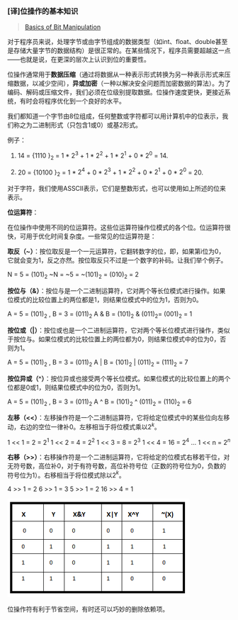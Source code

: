 ### [译]位操作的基本知识

> [Basics of Bit Manipulation](https://www.hackerearth.com/zh/practice/basic-programming/bit-manipulation/basics-of-bit-manipulation/tutorial/)

对于程序员来说，处理字节或由字节组成的数据类型（如int、float、double甚至是存储大量字节的数据结构）是很正常的。在某些情况下，程序员需要超越这一点——也就是说，在更深的层次上认识到位的重要性。

位操作通常用于**数据压缩**（通过将数据从一种表示形式转换为另一种表示形式来压缩数据，以减少空间），**异或加密**（一种以解决安全问题而加密数据的算法）。为了编码、解码或压缩文件，我们必须在位级别提取数据。位操作速度更快，更接近系统，有时会将程序优化到一个良好的水平。

我们都知道一个字节由8位组成，任何整数或字符都可以用计算机中的位表示，我们称之为二进制形式（只包含1或0）或基2形式。

例子：

1) 14 = {1110 }$_2​$
= 1 * $2^3​$ + 1 * $2^2​$ + 1 * $2^1​$ + 0 * $2^0​$
= 14.

2) 20 = {10100 }$_2$
= 1 * $2^4$ + 0 * $2^3$ + 1 * $2^2$ + 0 * $2^1$ + 0 * $2^0​$
= 20.

对于字符，我们使用ASSCII表示，它们是整数形式，也可以使用如上所述的位来表示。

**位运算符**：

在位操作中使用不同的位运算符。这些位运算符操作位模式的各个位。位运算符很快，可用于优化时间复杂度。一些常见的位运算符是：

**取反（~）**：按位取反是一个一元运算符，它翻转数字的位，即，如果第i位为0，它就会变为1，反之亦然。按位取反只不过是一个数字的补码。让我们举个例子。

N = 5 = (101)$_2$ 
~N = ~5 = ~(101)$_2$ = (010)$_2$ = 2

**按位与（&）**：按位与是一个二进制运算符，它对两个等长位模式进行操作。如果位模式的比较位置上的两位都是1，则结果位模式中的位为1，否则为0。

A = 5 = (101)$_2​$ , B = 3 = (011)$_2​$ A & B = (101)$_2​$ & (011)$_2​$= (001)$_2​$ = 1

**按位或（|）**：按位或也是一个二进制运算符，它对两个等长位模式进行操作，类似于按位与。如果位模式的比较位置上的两位都为0，则结果位模式中的位为0，否则为1。

A = 5 = (101)$_2$ , B = 3 = (011)$_2$
A | B = (101)$_2$ | (011)$_2$ = (111)$_2$ = 7

**按位异或（^）**：按位异或也接受两个等长位模式。如果位模式的比较位置上的两个位都是0或1，则结果位模式中的位为0，否则为1。

A = 5 = (101)$_2$ , B = 3 = (011)$_2$
A ^ B = (101)$_2$ ^ (011)$_2$ = (110)$_2​$ = 6

**左移（<<）**：左移操作符是一个二进制运算符，它将给定位模式中的某些位向左移动，右边的空位一律补0。左移相当于将位模式乘以$2^k$。

1 << 1 = 2 = 2$^1$
1 << 2 = 4 = 2$^2$ 1 << 3 = 8 = 2$^3$
1 << 4 = 16 = 2$^4$ 
…
1 << n = 2$^n$

**右移（>>）**：右移操作符是一个二进制运算符，它将给定的位模式右移若干位，对无符号数，高位补0，对于有符号数，高位补符号位（正数的符号位为0，负数的符号位为1）。右移相当于将位模式除以2$^k$。

4 >> 1 = 2
6 >> 1 = 3
5 >> 1 = 2
16 >> 4 = 1

![Bitwise-operators.png](../../img/JavaSe/basic/Bitwise-operators.png)

位操作符有利于节省空间，有时还可以巧妙的删除依赖项。